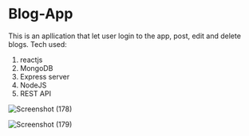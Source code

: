 # Blog-App
This is an apllication that let user login to the app, post, edit and delete blogs.
Tech used:
1. reactjs
2. MongoDB
3. Express server
4. NodeJS
5. REST API



![Screenshot (178)](https://user-images.githubusercontent.com/73303787/175787714-5ff0afb2-a4ee-434f-8ddf-8b4a478f31b2.png)


![Screenshot (179)](https://user-images.githubusercontent.com/73303787/175787740-57ee0878-6482-49dd-92cf-29e879b31d57.png)
